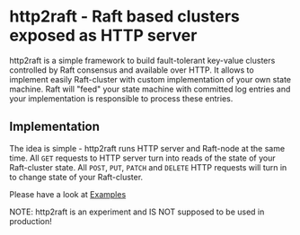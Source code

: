# http2raft - Raft based clusters exposed as HTTP server

http2raft is a simple framework to build fault-tolerant key-value clusters controlled by Raft consensus and available over HTTP. It allows to implement easily Raft-cluster with custom implementation of your own state machine. Raft will "feed" your state machine with committed log entries and your implementation is responsible to process these entries.  

## Implementation
The idea is simple - http2raft runs HTTP server and Raft-node at the same time. All `GET` requests to HTTP server turn into reads of the state of your Raft-cluster state. All `POST`, `PUT`, `PATCH` and `DELETE` HTTP requests will turn in to change state of your Raft-cluster.

Please have a look at [Examples](http://github.com/decoded/http2raft/examples)

NOTE: http2raft is an experiment and IS NOT supposed to be used in production!
